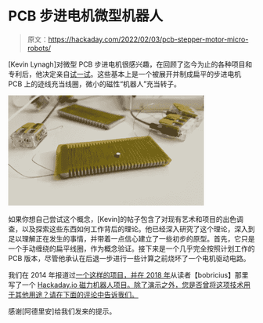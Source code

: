 # PCB 步进电机微型机器人

> 原文：<https://hackaday.com/2022/02/03/pcb-stepper-motor-micro-robots/>

[Kevin Lynagh]对微型 PCB 步进电机很感兴趣，在回顾了迄今为止的各种项目和专利后，他决定亲自[试一试](https://kevinlynagh.com/pcb-stepper/)。这些基本上是一个被展开并制成扁平的步进电机 PCB 上的迹线充当线圈，微小的磁性“机器人”充当转子。

![](img/3070f98793599484dce28530baa1970e.png)

如果你想自己尝试这个概念，[Kevin]的帖子包含了对现有艺术和项目的出色调查，以及探索这些东西如何工作背后的理论。他已经深入研究了这个理论，深入到足以理解正在发生的事情，并带着一点信心建立了一些初步的原型。首先，它只是一个手动缠绕的扁平线圈，作为概念验证。接下来是一个几乎完全按照计划工作的 PCB 版本，尽管他承认在后退一步进行一些计算之前烧坏了一个电机驱动电路。

我们在 2014 年报道过[一个这样的项目，并在 2018 年](https://hackaday.com/2014/04/23/micro-robots-are-scary-awesome/)从读者【bobricius】那里写了一个 [Hackaday.io 磁力机器人项目。除了演示之外，您是否曾将这项技术用于其他用途？请在下面的评论中告诉我们。](https://hackaday.com/2018/05/22/smiling-robot-moves-without-wires/)

感谢[阿德里安]给我们发来的提示。